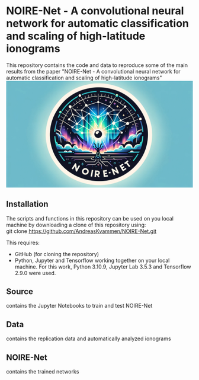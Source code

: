 # NOIRE-Net - A convolutional neural network for automatic classification and scaling of high-latitude ionograms
This repository contains the code and data to reproduce some of the main results from the paper "NOIRE-Net - A convolutional neural network for automatic classification and scaling of high-latitude ionograms"
<img src="https://github.com/AndreasKvammen/NOIRE-Net/blob/main/logo.jpg?raw=true">

## Installation 
The scripts and functions in this repository can be used on you local machine by downloading a clone of this repository using: <br />
git clone https://github.com/AndreasKvammen/NOIRE-Net.git

This requires: 
 - GitHub (for cloning the repository)
 - Python, Jupyter and Tensorflow working together on your local machine. For this work, Python 3.10.9, Jupyter Lab 3.5.3 and Tensorflow 2.9.0 were used.

## Source
contains the Jupyter Notebooks to train and test NOIRE-Net

## Data
contains the replication data and automatically analyzed ionograms

## NOIRE-Net
contains the trained networks
